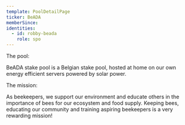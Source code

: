 ```yaml
---
template: PoolDetailPage
ticker: BeADA
memberSince: 
identities:
  - id: robby-beada
    role: spo
---
```


The pool:

BeADA stake pool is a Belgian stake pool, hosted at home on our own energy efficient servers powered by solar power.


The mission:

As beekeepers, we support our environment and educate others in the importance of bees for our ecosystem and food supply.
Keeping bees, educating our community and training aspiring beekeepers is a very rewarding mission!
